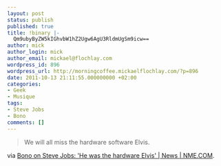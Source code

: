 ```yaml
---
layout: post
status: publish
published: true
title: !binary |-
  Qm9ubyByZW5kIGhvbW1hZ2Ugw6AgU3RldmUgSm9icw==
author: mick
author_login: mick
author_email: mickael@flochlay.com
wordpress_id: 896
wordpress_url: http://morningcoffee.mickaelflochlay.com/?p=896
date: 2011-10-13 21:11:55.000000000 +02:00
categories:
- Geek
- Musique
tags:
- Steve Jobs
- Bono
comments: []
---
```

<blockquote>We will all miss the hardware software Elvis.</blockquote>
via <a href="http://www.nme.com/news/u2/59664">Bono on Steve Jobs: 'He was the hardware Elvis' | News | NME.COM</a>.
